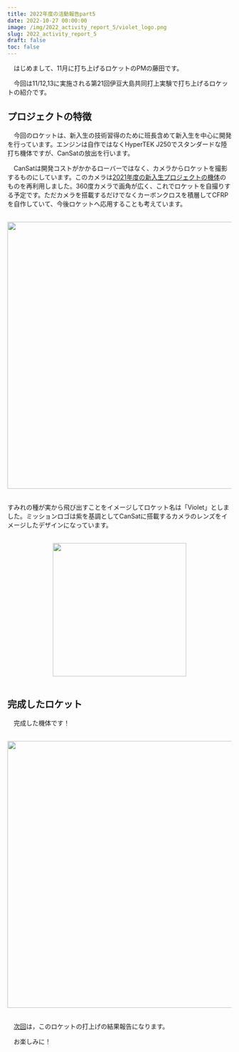 ```yaml
---
title: 2022年度の活動報告part5
date: 2022-10-27 00:00:00
image: /img/2022_activity_report_5/violet_logo.png
slug: 2022_activity_report_5
draft: false
toc: false
---
```


　はじめまして、11月に打ち上げるロケットのPMの藤田です。

　今回は11/12,13に実施される第21回伊豆大島共同打上実験で打ち上げるロケットの紹介です。

## プロジェクトの特徴
　今回のロケットは、新入生の技術習得のために班長含めて新入生を中心に開発を行っています。エンジンは自作ではなくHyperTEK J250でスタンダードな陸打ち機体ですが、CanSatの放出を行います。

　CanSatは開発コストがかかるローバーではなく、カメラからロケットを撮影するものにしています。このカメラは[2021年度の新入生プロジェクトの機体](https://core-rocket-official.netlify.app/blog/2021_activity_report_p2/)のものを再利用しました。360度カメラで画角が広く、これでロケットを自撮りする予定です。ただカメラを搭載するだけでなくカーボンクロスを積層してCFRPを自作していて、今後ロケットへ応用することも考えています。

<br>
<div style = "text-align: center"><img src = "/img/2022_activity_report_5/CanSat.png" width = "600"></div>
<br>

すみれの種が実から飛び出すことをイメージしてロケット名は「Violet」としました。ミッションロゴは紫を基調としてCanSatに搭載するカメラのレンズをイメージしたデザインになっています。

<br>
<div style = "text-align: center"><img src = "/img/2022_activity_report_5/violet_logo.png" width = "300"></div>
<br>

## 完成したロケット

　完成した機体です！

<br>
<div style = "text-align: center"><img src = "/img/2022_activity_report_5/rocket.jpg" width = "600"></div>
<br>

　[次回](https://core-rocket-official.netlify.app/blog/2022_activity_report_6/)は，このロケットの打上げの結果報告になります。

　お楽しみに！
